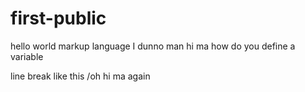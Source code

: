 # first-public
hello world
markup language
I dunno man
hi ma
how do you define a variable 

line break like this /oh hi ma again
